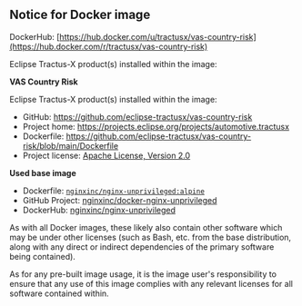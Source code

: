 ## Notice for Docker image

DockerHub: [https://hub.docker.com/u/tractusx/vas-country-risk](https://hub.docker.com/r/tractusx/vas-country-risk)

Eclipse Tractus-X product(s) installed within the image:

**VAS Country Risk**

Eclipse Tractus-X product(s) installed within the image:

- GitHub: https://github.com/eclipse-tractusx/vas-country-risk
- Project home: https://projects.eclipse.org/projects/automotive.tractusx
- Dockerfile: https://github.com/eclipse-tractusx/vas-country-risk/blob/main/Dockerfile
- Project license: [Apache License, Version 2.0](https://github.com/eclipse-tractusx/vas-country-risk/blob/main/LICENSE)


**Used base image**

- Dockerfile: [`nginxinc/nginx-unprivileged:alpine`](https://hub.docker.com/r/nginxinc/nginx-unprivileged)
- GitHub Project: [nginxinc/docker-nginx-unprivileged](https://github.com/nginxinc/docker-nginx-unprivileged)
- DockerHub: [nginxinc/nginx-unprivileged](https://hub.docker.com/r/nginxinc/nginx-unprivileged)


As with all Docker images, these likely also contain other software which may be under other licenses
(such as Bash, etc. from the base distribution, along with any direct or indirect dependencies of the primary software being contained).

As for any pre-built image usage, it is the image user's responsibility to ensure that any use of this image complies with any relevant licenses for all software contained within.

